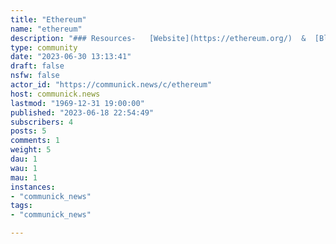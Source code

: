 ```yaml
---
title: "Ethereum" 
name: "ethereum"
description: "### Resources-   [Website](https://ethereum.org/)  &  [Blog](http://blog.ethereum.org/)-   [White Paper](https://github.com/ethereum/wiki/wiki/White-Paper)  &  [Yellow Paper](https://ethereum.github.io/yellowpaper/paper.pdf)-   [Documentation](http://ethdocs.org/)  &  [Stack Exchange](https://ethereum.stackexchange.com/)-   [Learn Solidity](https://solidity.readthedocs.io/)-   [Source Code on Github](https://github.com/ethereum)-   [Bounty program](http://bounty.ethereum.org/)-   [Chat on Gitter](https://gitter.im/orgs/ethereum/rooms)-   [Network Status](https://ethstats.net/)  &  [Gas Price Market](http://ethgasstation.info/)-   [List of DApps](https://www.stateofthedapps.com/)-   [Meetups](http://ethereum.meetup.com/)-   [Twitter](https://twitter.com/ethereum)"
type: community
date: "2023-06-30 13:13:41"
draft: false
nsfw: false
actor_id: "https://communick.news/c/ethereum"
host: communick.news
lastmod: "1969-12-31 19:00:00"
published: "2023-06-18 22:54:49"
subscribers: 4
posts: 5
comments: 1
weight: 5
dau: 1
wau: 1
mau: 1
instances:
- "communick_news"
tags: 
- "communick_news"

---
```

